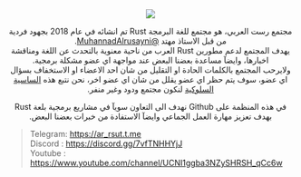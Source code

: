 <div dir="rtl" align="center">
<img src="https://i.suar.me/n9vGN/m" />

مجتمع رست العربي، هو مجتمع للغة البرمجة Rust تم انشائه في عام 2018 بجهود فردية من قبل الاستاذ مهتد [@MuhannadAlrusayni].<br>
يهدف المجتمع لدعم مطورين Rust العرب من ناحية معنوية بالتحدث عن اللغة ومناقشة اخبارها، وايضآ مساعدة بعضنا البعض عند مواجهة اي عضو مشكلة برمجية.<br>
ولايرحب المجتمع بالكلمات الحادة او التقليل من شان احد الاعضاء او الاستخفاف بسؤال اي عضو، سوف يتم حظر اي عضو يقلل من شان اي عضو اخر، نحن نتبع هذه [الساسية السلوكية][code-of-conduct] لنكون مجتمع ودود وغير منفر.<br> 

في هذه المنظمة على Github نهدف الى التعاون سويآ في مشاريع برمجية بلعة Rust بهدف تعزيز مهارة العمل الجماعي وايضآ الاستفادة من خبرات بعضنا البعض.
</div>

> Telegram: https://ar_rsut.t.me <br>
  Discord : https://discord.gg/7vfTNHHYjJ <br>
  Youtube : https://www.youtube.com/channel/UCNI1ggba3NZySHRSH_qCc6w



[@MuhannadAlrusayni]: https://github.com/MuhannadAlrusayni
[code-of-conduct]: https://www.rust-lang.org/policies/code-of-conduct
